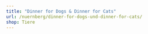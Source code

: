 ```yaml
---
title: "Dinner for Dogs & Dinner for Cats"
url: /nuernberg/dinner-for-dogs-und-dinner-for-cats/
shop: Tiere
---
```

